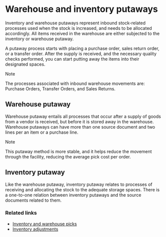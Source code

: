 # Warehouse and inventory putaways

Inventory and warehouse putaways represent inbound stock-related processes used when the stock is increased, and needs to be allocated accordingly. All items received in the warehouse are either subjected to the inventory or warehouse putaway.

A putaway process starts with placing a purchase order, sales return order, or a transfer order.  After the supply is received, and the necessary quality checks performed, you can start putting away the items into their designated spaces. 

> [!Note]
> The processes associated with inbound warehouse movements are: Purchase Orders, Transfer Orders, and Sales Returns. 

## Warehouse putaway

Warehouse putaway entails all processes that occur after a supply of goods from a vendor is received, but before it is stored away in the warehouse. Warehouse putaways can have more than one source document and two lines per an item or a purchase line.

> [!Note]
> This putaway method is more stable, and it helps reduce the movement through the facility, reducing the average pick cost per order. 

## Inventory putaway

Like the warehouse putaway, inventory putaway relates to processes of receiving and allocating the stock to the adequate storage spaces. There is a one-to-one relation between inventory putaways and the source documents related to them.

### Related links

- [Inventory and warehouse picks](inventory_warehouse_pick.md)
- [Inventory adjustments](inventory_adjustments.md)